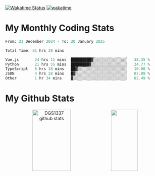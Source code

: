[![Wakatime Status](https://github.com/noopurphalak/noopurphalak/workflows/wakatime-status-update/badge.svg)](https://github.com/noopurphalak/noopurphalak/actions/workflows/main.yml)
[![wakatime](https://wakatime.com/badge/user/80ace140-ef40-4fdd-b8ed-f3be3d2e1aea.svg)](https://wakatime.com/@80ace140-ef40-4fdd-b8ed-f3be3d2e1aea)

# My Monthly Coding Stats

<!--START_SECTION:waka-->

```python
From: 21 December 2024 - To: 20 January 2025

Total Time: 61 hrs 28 mins

Vue.js       24 hrs 11 mins  █████████▓░░░░░░░░░░░░░░░   38.35 %
Python       21 hrs 55 mins  ████████▓░░░░░░░░░░░░░░░░   34.77 %
TypeScript   6 hrs 18 mins   ██▓░░░░░░░░░░░░░░░░░░░░░░   10.00 %
JSON         4 hrs 28 mins   █▓░░░░░░░░░░░░░░░░░░░░░░░   07.09 %
Other        1 hr 34 mins    ▓░░░░░░░░░░░░░░░░░░░░░░░░   02.49 %
```

<!--END_SECTION:waka-->

# My Github Stats
<div style="text-align: center;">
  <img width="49%" height="195px" src="https://github-readme-stats-sigma-five.vercel.app/api?username=noopurphalak&show_icons=true&count_private=true&hide_border=true&title_color=00FFFF&icon_color=00FFFF&text_color=00FFFF&bg_color=0d1117" alt="DGS1337 github stats" />
  <img width="41%" height="195px" src="https://github-readme-stats-sigma-five.vercel.app/api/top-langs/?username=noopurphalak&layout=compact&hide_border=true&title_color=00FFFF&text_color=00FFFF&bg_color=0d1117" />
</div>
